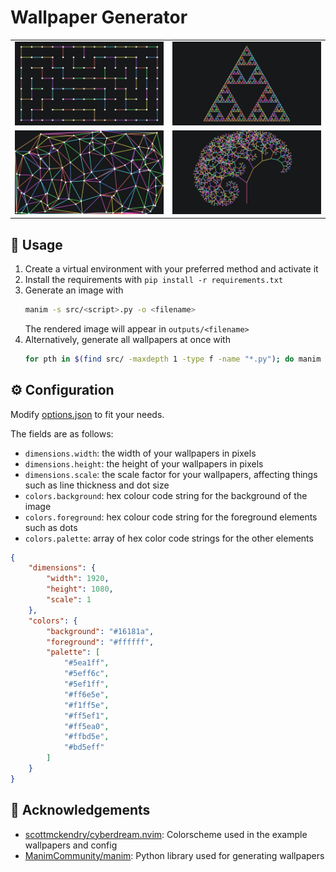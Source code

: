 # Wallpaper Generator

<table align="center">
    <tr>
        <td>
            <img src="output/walk.png">
        </td>
        <td>
            <img src="output/sierpinski.png"
        </td>
    </tr>
    <tr>
        <td>
            <img src="output/delaunay.png"
        </td>
        <td>
            <img src="output/tree.png"
        </td>
    </tr>
</table>

## 🚀 Usage
1. Create a virtual environment with your preferred method and activate it
1. Install the requirements with `pip install -r requirements.txt`
1. Generate an image with
    ```bash
    manim -s src/<script>.py -o <filename>
    ```
    The rendered image will appear in `outputs/<filename>`
1. Alternatively, generate all wallpapers at once with
    ```bash
    for pth in $(find src/ -maxdepth 1 -type f -name "*.py"); do manim -s $pth -o $(basename $pth .py); done
    ```


## ⚙️ Configuration
Modify [options.json](options.json) to fit your needs.

The fields are as follows:
- `dimensions.width`: the width of your wallpapers in pixels
- `dimensions.height`: the height of your wallpapers in pixels
- `dimensions.scale`: the scale factor for your wallpapers, affecting things such as line thickness and dot size
- `colors.background`: hex colour code string for the background of the image
- `colors.foreground`: hex colour code string for the foreground elements such as dots
- `colors.palette`: array of hex color code strings for the other elements

```json
{
    "dimensions": {
        "width": 1920,
        "height": 1080,
        "scale": 1
    },
    "colors": {
        "background": "#16181a",
        "foreground": "#ffffff",
        "palette": [
            "#5ea1ff",
            "#5eff6c",
            "#5ef1ff",
            "#ff6e5e",
            "#f1ff5e",
            "#ff5ef1",
            "#ff5ea0",
            "#ffbd5e",
            "#bd5eff"
        ]
    }
}
```

## 🤝 Acknowledgements
- [scottmckendry/cyberdream.nvim](https://github.com/scottmckendry/cyberdream.nvim): Colorscheme used in the example wallpapers and config
- [ManimCommunity/manim](https://github.com/ManimCommunity/manim): Python library used for generating wallpapers

